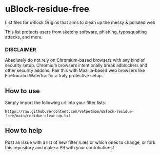 # uBlock-residue-free
List files for uBlock Origins that aims to clean up the messy &amp; polluted web

This list protects users from sketchy software, phishing, typosquatting attacks, and more.

### DISCLAIMER
Absolutely do not rely on Chromium-based browsers with any kind of security setup. 
Chromium browsers intentionally break adblockers and other security addons.
Pair this with Mozilla-based web browsers like Firefox and Waterfox for a truly protective setup.

## How to use
Simply import the following url into your filter lists:

```
https://raw.githubusercontent.com/Vetpetmon/uBlock-residue-free/main/residue-clean-up.txt
```

## How to help
Post an issue with a list of new filter rules or which ones to change, or fork this repository and make a PR with your contributions!
